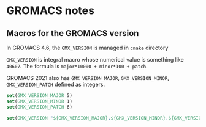 # GROMACS notes

## Macros for the GROMACS version

In GROMACS 4.6, the `GMX_VERSION` is managed in `cmake` directory

`GMX_VERSION` is integral macro whose numerical value is something like `40607`.
The formula is `major*10000 + minor*100 + patch`.

GROMACS 2021 also has `GMX_VERSION_MAJOR`, `GMX_VERSION_MINOR`, `GMX_VERSION_PATCH`
defined as integers.

```cmake
set(GMX_VERSION_MAJOR 5)
set(GMX_VERSION_MINOR 1)
set(GMX_VERSION_PATCH 6)

set(GMX_VERSION "${GMX_VERSION_MAJOR}.${GMX_VERSION_MINOR}.${GMX_VERSION_PATCH}")
```
